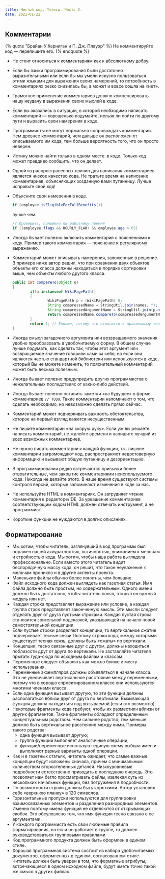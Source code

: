 ```yaml
---
title: Чистый код. Тезисы. Часть 2.
date: 2021-01-22
---
```


## Комментарии

{% quote "Брайан У.Керниган и П. Дж. Плауэр" %}
Не комментируйте код — перепишите его.
{% endquote %}

* Не стоит относиться к комментариям как к абсолютному добру.
* Если бы языки программирования были достаточно выразительными или если бы мы умели искусно пользоваться этими языками для выражения своих намерений, то потребность в комментариях резко снизилась бы, а может и вовсе сошла на «нет».
* Грамотное применение комментариев должно компенсировать нашу неудачу в выражении своих мыслей в коде.
* Если вы оказались в ситуации, в которой необходимо написать комментарий — хорошенько подумайте, нельзя ли пойти по другому пути и выразить свои намерения в коде.
* Программисты не могут нормально сопровождать комментарии. Чем древнее комментарий, чем дальше он расположен от описываемого им кода, тем больше вероятность того, что он просто неверен.
* Истину можно найти только в одном месте: в коде. Только код может правдиво сообщить, что он делает.
* Одной из распространенных причин для написания комментариев является низкое качество кода. Не тратьте время на написание комментариев, объясняющих зозданную вами путанницу. Лучше исправьте свой код!
* Объясните свои намерения в коде.
  ```java
  if (employee.isEligibleForFullBenefits())
  ```

  лучше чем

  ```java
  // Проверить, положена ли работнику премия
  if ((employee.flags && HOURLY_FLAH) && employee.age > 65)
  ```
* Иногда бывает полезно включить комментарий с пояснениями к коду. Пример такого комментария — пояснение к регулярному выражению.
* Комментарий может описывать намерения, заложенные в решение. В примере ниже автор решил, что при сравнении двух объектов объекты его класса должны находиться в порядке сортировки выше, чем объекты любого другого класса.

    ```java
    public int compareTo(Object o)
    {
    		if(o instanceof WikiPagePath()
    		{
    				WikiPagePath p = (WikiPagePath) 0;
    				String compressedName = StringUtil.join(names, ");
    				String compressedArgumentName = StringUtil.join(p.names, "");
    				return compressedName.compareTo(compressedArgumentName);
    		}
    		return 1; // Больше, потому что относится к правильному типу
    }
    ```

* Иногда смысл загадочного аргумента или возвращаемого значения удобно преобразовать в удобочитаемую форму. В общем случае лучше подумать, как сделать так, чтобы этот аргумент или возвращаемое значение говорили сами за себя; но если они являются частью стандартной библиотеки или используются в коде, который Вы не можете изменить, то пояснительный комментарий может быть весьма полезным.
* Иногда бывает полезно предупредить других программистов о нежелательных последствиях от каких-либо действий.
* Иногда бывает полезно оставить заметки «на будущее» в форме комментариев `// TODO`. Такие комментарии напоминают о том, что сделать необходимо, но невозможно сделать прямо сейчас.
* Комментарий может подчеркивать важность обстоятельства, которое на первый взгляд кажется несущественным.
* Не пишите комментарии «на скорую руку». Если уж вы решаете написать комментарий, не жалейте времени и напишите лучший из всех возможных комментариев.
* Не нужно писать комментарии к каждой функции, т.к. лишние комментарии загромождают код, распространяют недостоверную информацию и вызывают общую путанницу и дезориентацию.
* В программировании редко встречаются привычки более отвратительные, чем закрытие комментариями неиспользуемого кода. Никогда не делайте этого. В наше время существуют системы контроля версий, которые запоминают изменения в коде за нас.
* Не используйте HTML в комментариях. Он затрудняет чтение комментария в редакторе/IDE. За уркашение комментариев соответствующим кодом HTML должен отвечать инструмент, а не программист.
* Короткие функции не нуждаются в долгих описаниях.

## Форматирование

* Мы хотим, чтобы читатель, заглянувший в код программы был поражен нашей аккуратностью, логичностью, вниманием к мелочам и стройностью кода. Мы хотим, чтобы наша работа выглядела профессионально. Если вместо этого читатель видит беспорядочную массу кода, он решит, что такое неуважение к мелочам проникло и в другие аспекты проекта.
* Маленькие файлы обычно более понятны, чем большие.
* Файл исходного кода должен выглядеть как газетная статья. Имя файла должно быть простым, но содержательным. Одного имени должно быть достаточно, чтобы читатель понял, открыл он нужный модуль или нет.
* Каждая строка представляет выражение или условие, а каждая группа строк представляет законченную мысль. Эти мысли следует отделять друг от друга пустыми строками. Каждая пустая строка становится зрительной подсказкой, указывающей на начало новой самостоятельной концепции.
* Если пустые строки разделяют концепции, то вертикальное сжатие подчеркивает тесные связи Поэтому строки кода, между которыми существует тесная связь, должны быть «сжаты» по вертикали.
* Концепции, тесно связанные друг с другом, должны находиться поблизости друг от друга по вертикали. Не заставляйте читателя прыгать туда-сюда по исходным файлам и классам.
* Переменные следует объявлять как можно ближе к месту использования.
* Переменные экземпляров должны объявляться в начале класса. Это не увеличивает вертикальное расстояние между переменными, потому что в хорошо спроектированном классе они используются многими членами класса.
* Если одна функция вызывает другую, то эти функции должны располагаться вблизи друг от друга по вертикали. Вызывающая функция должна находиться над вызываемой (если это возможно).
* Некоторые фрагменты кода требуют, чтобы их разместили вблизи от других фрагментов. Такие фрагменты обладают определенным концептуальным родством. Чем сильнее родство, тем меньше должно быть вертикальное расстояние между ними.
  Примеры такого родства:
  * одна функция вызывает другую;
  * группа функций выполняет аналогичные операции;
  * функции/переменные используют единую схему выбора имен и выполняют разные варианты одной операции.
* Как и в газетных статьях, читатель ожидает, что самые важные концепции будут изложены сначала, причем с минимальным количеством второстепенных деталей. Низкоуровневые подробности естесственно приводить в последнюю очередь. Это позволяет нам бегло просматривать файлы, извлекая суть из нескольких начальных функций, без погружения в подробности.
* По возможности строки должны быть короткими. Автор установил себе «верхнюю планку» в 120 символов.
* Горизонтальные пропуски используются для группировки взаимосвязанных элементов и разделения разнородных элементов. Именно поэтому имена функций не отделяются от открывающих скобок. Это обсуловлено тем, что имя функции тесно связано с ее аргументами.
* У каждого программиста есть свои любимые правила форматирования, но если он работает в группе, то должен руководствоваться групповыми правилами.
* Код программного продукта должен быть оформлен в едином стиле.
* Хорошая программная система состоит из набора удобочитаемых документов, оформленных в едином, согласованном стиле. Читатель должен быть уверен в том, что форматные атрибуты, встречающиеся в одном исходном файле, будут иметь точно такой же смысл в других файлах.
